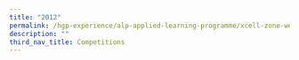 ```yaml
---
title: "2012"
permalink: /hgp-experience/alp-applied-learning-programme/xcell-zone-website/competitions/2012/
description: ""
third_nav_title: Competitions
---
```

